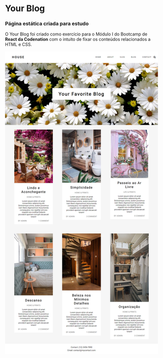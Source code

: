 # Your Blog

  ### Página estática criada para estudo

  O Your Blog foi criado como exercício para o Módulo I do Bootcamp de **React da Codenation** 
  com o intuito de fixar os conteúdos relacionados a HTML e CSS.
  
  ![](https://github.com/CeciliaBraz/Your-Blog/blob/master/blog_final.png)
